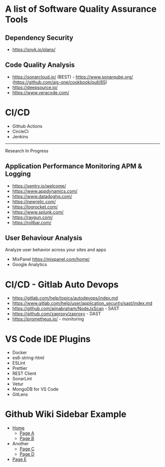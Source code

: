 # A list of Software Quality Assurance Tools

## Dependency Security

- https://snyk.io/plans/

## Code Quality Analysis

- https://sonarcloud.io/ (BEST) - https://www.sonarqube.org/ (https://github.com/ais-one/cookbook/pull/85)
- https://deepsource.io/
- https://www.veracode.com/

# CI/CD

- Github Actions
- CircleCI
- Jenkins

---

Research In Progress

## Application Performance Monitoring APM & Logging
- https://sentry.io/welcome/
- https://www.appdynamics.com/
- https://www.datadoghq.com/
- https://newrelic.com/
- https://logrocket.com/
- https://www.splunk.com/
- https://raygun.com/
- https://rollbar.com/

## User Behaviour Analysis

Analyze user behavior across your sites and apps
- MixPanel https://mixpanel.com/home/
- Google Analytics

# CI/CD - Gitlab Auto Devops

- https://gitlab.com/help/topics/autodevops/index.md
- https://www.gitlab.com/help/user/application_security/sast/index.md
- https://github.com/ajinabraham/NodeJsScan - SAST
- https://github.com/zaproxy/zaproxy - DAST
- https://prometheus.io/ - monitoring

# VS Code IDE Plugins
- Docker
- es6-string-html
- ESLint
- Prettier
- REST Client
- SonarLint
- Vetur
- MongoDB for VS Code
- GitLens

# Github Wiki Sidebar Example

* [Home](../wiki/Home)
  * [Page A](../wiki/Page-A)
  * [Page B](../wiki/Page-B)
* Another
  * [Page C](../wiki/Page-C)
  * [Page D](../wiki/Page-D)
* [Page E](../wiki/Page-E)


